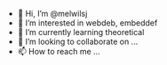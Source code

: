 - 👋 Hi, I’m @melwilsj
- 👀 I’m interested in webdeb, embeddef
- 🌱 I’m currently learning theoretical 
- 💞️ I’m looking to collaborate on ...
- 📫 How to reach me ...

<!---
melwilsj/melwilsj is a ✨ special ✨ repository because its `README.md` (this file) appears on your GitHub profile.
You can click the Preview link to take a look at your changes.
--->
